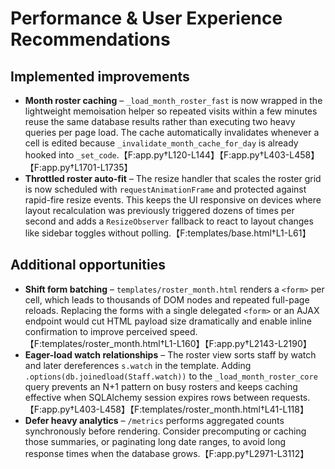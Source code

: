 # Performance & User Experience Recommendations

## Implemented improvements
- **Month roster caching** – `_load_month_roster_fast` is now wrapped in the lightweight memoisation helper so repeated visits within a few minutes reuse the same database results rather than executing two heavy queries per page load. The cache automatically invalidates whenever a cell is edited because `_invalidate_month_cache_for_day` is already hooked into `_set_code`.【F:app.py†L120-L144】【F:app.py†L403-L458】【F:app.py†L1701-L1735】
- **Throttled roster auto-fit** – The resize handler that scales the roster grid is now scheduled with `requestAnimationFrame` and protected against rapid-fire resize events. This keeps the UI responsive on devices where layout recalculation was previously triggered dozens of times per second and adds a `ResizeObserver` fallback to react to layout changes like sidebar toggles without polling.【F:templates/base.html†L1-L61】

## Additional opportunities
- **Shift form batching** – `templates/roster_month.html` renders a `<form>` per cell, which leads to thousands of DOM nodes and repeated full-page reloads. Replacing the forms with a single delegated `<form>` or an AJAX endpoint would cut HTML payload size dramatically and enable inline confirmation to improve perceived speed.【F:templates/roster_month.html†L1-L160】【F:app.py†L2143-L2190】
- **Eager-load watch relationships** – The roster view sorts staff by watch and later dereferences `s.watch` in the template. Adding `.options(db.joinedload(Staff.watch))` to the `_load_month_roster_core` query prevents an N+1 pattern on busy rosters and keeps caching effective when SQLAlchemy session expires rows between requests.【F:app.py†L403-L458】【F:templates/roster_month.html†L41-L118】
- **Defer heavy analytics** – `/metrics` performs aggregated counts synchronously before rendering. Consider precomputing or caching those summaries, or paginating long date ranges, to avoid long response times when the database grows.【F:app.py†L2971-L3112】
